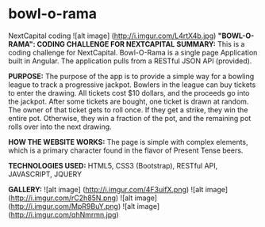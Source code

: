 # bowl-o-rama
NextCapital coding
![alt image] (http://i.imgur.com/L4rtX4b.jpg)
**"BOWL-O-RAMA": CODING CHALLENGE FOR NEXTCAPITAL**
**SUMMARY:** This is a coding challenge for NextCapital. Bowl-O-Rama is a single page Application built in Angular. The application pulls from a RESTful JSON API (provided).

**PURPOSE:** The purpose of the app is to provide a simple way for a bowling league to track a progressive jackpot. Bowlers in the league can buy tickets to enter the drawing. All tickets cost $10 dollars, and the proceeds go into the jackpot. After some tickets are bought, one ticket is drawn at random. The owner of that ticket gets to roll once. If they get a strike, they win the entire pot. Otherwise, they win a fraction of the pot, and the remaining pot rolls over into the next drawing.

**HOW THE WEBSITE WORKS:** The page is simple with complex elements, which is a primary character found in the flavor of Present Tense beers. 

**TECHNOLOGIES USED:** HTML5, CSS3 (Bootstrap), RESTful API, JAVASCRIPT, JQUERY

**GALLERY:**
![alt image] (http://i.imgur.com/4F3uifX.png)
![alt image] (http://i.imgur.com/rC2h85N.png)
![alt image] (http://i.imgur.com/MpR9BuY.png)
![alt image] (http://i.imgur.com/qhNmrmn.jpg)

